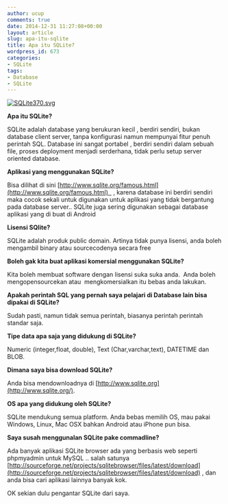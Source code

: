 ```yaml
---
author: ucup
comments: true
date: 2014-12-31 11:27:08+00:00
layout: article
slug: apa-itu-sqlite
title: Apa itu SQLite?
wordpress_id: 673
categories:
- SQLite
tags:
- Database
- SQLite
---
```


[![SQLite370.svg](http://timposu.com/wp-content/uploads/2014/12/SQLite370.svg_-300x142.png)](http://timposu.com/wp-content/uploads/2014/12/SQLite370.svg_.png)

**Apa itu SQLite?**

SQLite adalah database yang berukuran kecil , berdiri sendiri, bukan database client server, tanpa konfigurasi namun mempunyai fitur penuh perintah SQL. Database ini sangat portabel , berdiri sendiri dalam sebuah file, proses deployment menjadi serderhana, tidak perlu setup server oriented database.

**Aplikasi yang menggunakan SQLite?**

Bisa dilihat di sini [http://www.sqlite.org/famous.html](http://www.sqlite.org/famous.html)   , karena database ini berdiri sendiri maka cocok sekali untuk digunakan untuk aplikasi yang tidak bergantung pada database server.. SQLite juga sering digunakan sebagai database aplikasi yang di buat di Android<!-- more -->

**Lisensi SQlite?**

SQLite adalah produk public domain. Artinya tidak punya lisensi, anda boleh mengambil binary atau sourcecodenya secara free

**Boleh gak kita buat aplikasi komersial menggunakan SQLite?**

Kita boleh membuat software dengan lisensi suka suka anda.  Anda boleh mengopensourcekan atau  mengkomersialkan itu bebas anda lakukan.

**Apakah perintah SQL yang pernah saya pelajari di Database lain bisa dipakai di SQLite?**

Sudah pasti, namun tidak semua perintah, biasanya perintah perintah standar saja.

**Tipe data apa saja yang didukung di SQLite?**

Numeric (integer,float, double), Text (Char,varchar,text), DATETIME dan BLOB.

**Dimana saya bisa download SQLite?**

Anda bisa mendownloadnya di [http://www.sqlite.org](http://www.sqlite.org/).

**OS apa yang didukung oleh SQLite?**

SQLite mendukung semua platform. Anda bebas memilih OS, mau pakai Windows, Linux, Mac OSX bahkan Android atau iPhone pun bisa.

**Saya susah menggunalan SQLite pake commadline?**

Ada banyak aplikasi SQLite browser ada yang berbasis web seperti phpmyadmin untuk MySQL .. salah satunya [http://sourceforge.net/projects/sqlitebrowser/files/latest/download](http://sourceforge.net/projects/sqlitebrowser/files/latest/download) , dan anda bisa cari aplikasi lainnya banyak kok.

OK sekian dulu pengantar SQLite dari saya.
